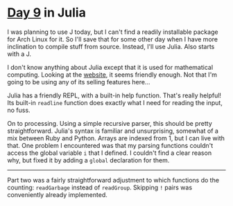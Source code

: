 # [Day 9](http://adventofcode.com/2017/day/9) in Julia

I was planning to use J today, but I can't find a readily installable package
for Arch Linux for it. So I'll save that for some other day when I have more
inclination to compile stuff from source. Instead, I'll use Julia. Also starts
with a J.

I don't know anything about Julia except that it is used for mathematical
computing. Looking at the [website](https://julialang.org/), it seems friendly
enough. Not that I'm going to be using any of its selling features here...

Julia has a friendly REPL, with a built-in help function. That's really
helpful! Its built-in `readline` function does exactly what I need for reading
the input, no fuss.

On to processing. Using a simple recursive parser, this should be pretty
straightforward. Julia's syntax is familiar and unsurprising, somewhat of a mix
between Ruby and Python. Arrays are indexed from 1, but I can live with that.
One problem I encountered was that my parsing functions couldn't access the
global variable `i` that I defined. I couldn't find a clear reason why, but
fixed it by adding a `global` declaration for them.

---

Part two was a fairly straightforward adjustment to which functions do the
counting: `readGarbage` instead of `readGroup`. Skipping `!` pairs was
conveniently already implemented.
